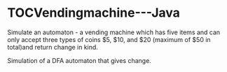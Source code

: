 # TOCVendingmachine---Java
Simulate an automaton - a vending machine which has five items and can only accept three types of coins $5, $10, and $20 (maximum of $50 in total)and return change in kind.

Simulation of a DFA automaton that gives change.
